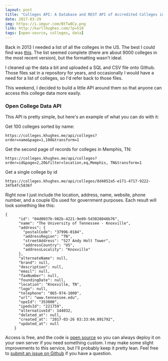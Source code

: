 ```yaml
---
layout: post
title: "Colleges API: A Database and REST API of Accredited Colleges in the United States"
date: 2017-03-29
img: https://i.imgur.com/BtTw8Cy.png
link: http://karllhughes.com/?p=510
tags: [open-source, colleges, data]
---
```

Back in 2013 I needed a list of all the colleges in the US. The best I could find was [this](http://ope.ed.gov/accreditation/GetDownloadFile.aspx). The list seemed complete (there are about 9000 colleges in the most recent version), but the formatting wasn't ideal.

I cleaned up the data a bit and uploaded a SQL and CSV file onto Github. Those files sat in a repository for years, and occasionally I would have a need for a list of colleges, so I'd refer back to those files.

This weekend, I decided to build a little API around them so that anyone can access this college data more easily.

### Open College Data API

This API is pretty simple, but here's an example of what you can do with it:

Get 100 colleges sorted by name:
```
https://colleges.khughes.me/api/colleges?order=name&page=1,100&transform=1
```

Get the second page of records for colleges in Memphis, TN:
```
https://colleges.khughes.me/api/colleges?order=id&page=2,20&filter=location,eq,Memphis, TN&transform=1
```

Get a single college by id
```
https://colleges.khughes.me/api/colleges/8d4052a5-e171-4717-9222-34fb4fc5836f
```

Right now I just include the location, address, name, website, phone number, and a couple IDs used for government purposes. Each result will look something like this:

```
{
      "id": "04d0037b-982b-4221-9e89-5d3028046b76",
      "name": "The University of Tennessee - Knoxville",
      "address": {
        "postalCode": "37996-0184",
        "addressRegion": "TN",
        "streetAddress": "527 Andy Holt Tower",
        "addressCountry": "US",
        "addressLocality": "Knoxville"
      },
      "alternateName": null,
      "brand": null,
      "description": null,
      "email": null,
      "faxNumber": null,
      "foundingDate": null,
      "location": "Knoxville, TN",
      "logo": null,
      "telephone": "865-974-1000",
      "url": "www.tennessee.edu",
      "opeId": "353000",
      "ipedsId": "221759",
      "alternativeId": 144032,
      "deleted_at": null,
      "created_at": "2017-03-26 03:33:04.891792",
      "updated_at": null
    }
```

Access is free, and the code is [open source](https://github.com/karllhughes/colleges) so you can always deploy it on your own server if you need something custom. I may make some slight improvements to this service, but I'll probably keep it pretty lean. Feel free to [submit an issue on Github](https://github.com/karllhughes/colleges/issues) if you have a question.
